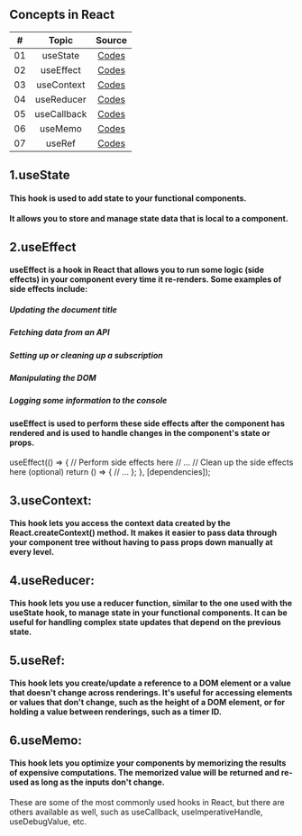 

## Concepts in React

|  #  |            Topic             | Source |
| :-: | :----------------------------: | :-------: |
| 01  |     useState     | [Codes](./src/components/useState/) |  
| 02  |     useEffect    | [Codes](./src/components/useEffect/) |  
| 03  |     useContext    | [Codes](./src/components/useContext/) |  
| 04  |     useReducer    | [Codes](./src/components/useReducer/) |  
| 05  |     useCallback   | [Codes](./src/components/useCallback/) |  
| 06  |     useMemo   | [Codes](./src/components/useMemo/) |  
| 07  |     useRef   | [Codes](./src/components/useRef/) |  


## 1.useState

#### This hook is used to add state to your functional components.
#### It allows you to store and manage state data that is local to a component.

## 2.useEffect

#### useEffect is a hook in React that allows you to run some logic (side effects) in your component every time it re-renders. Some examples of side effects include:

##### Updating the document title
##### Fetching data from an API
##### Setting up or cleaning up a subscription
##### Manipulating the DOM
##### Logging some information to the console
#### useEffect is used to perform these side effects after the component has rendered and is used to handle changes in the component's state or props.

 useEffect(() => {
 // Perform side effects here
 // ...
// Clean up the side effects here (optional)
 return () => {
// ...
 };
 }, [dependencies]);

## 3.useContext: 
#### This hook lets you access the context data created by the React.createContext() method. It makes it easier to pass data through your component tree without having to pass props down manually at every level.

## 4.useReducer: 
#### This hook lets you use a reducer function, similar to the one used with the useState hook, to manage state in your functional components. It can be useful for handling complex state updates that depend on the previous state.

## 5.useRef: 
#### This hook lets you create/update a reference to a DOM element or a value that doesn't change across renderings. It's useful for accessing elements or values that don't change, such as the height of a DOM element, or for holding a value between renderings, such as a timer ID.

## 6.useMemo: 
#### This hook lets you optimize your components by memorizing the results of expensive computations. The memorized value will be returned and re-used as long as the inputs don't change.

These are some of the most commonly used hooks in React, but there are others available as well, such as useCallback, useImperativeHandle, useDebugValue, etc.




